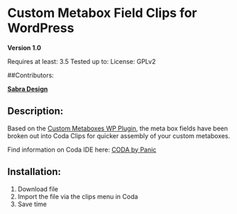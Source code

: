# Custom Metabox Field Clips for WordPress 
**Version 1.0**

Requires at least: 3.5
Tested up to:
License: GPLv2

##Contributors:

**[Sabra Design](http://www.sabradesign.me)**



## Description:

Based on the [Custom Metaboxes WP Plugin](https://github.com/WebDevStudios/Custom-Metaboxes-and-Fields-for-WordPress), the meta box fields have been broken out into Coda Clips for quicker assembly of your custom metaboxes.

Find information on Coda IDE here: [CODA by Panic](https://panic.com/coda/)

## Installation: 

1. Download file
1. Import the file via the clips menu in Coda
1. Save time


